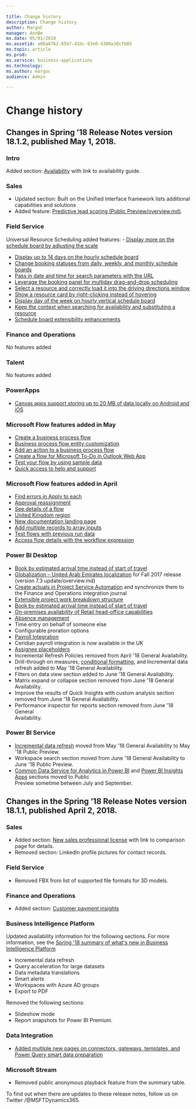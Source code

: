 ```yaml
---

title: Change history
description: Change history
author: MargoC
manager: AnnBe
ms.date: 05/01/2018
ms.assetid: a08a8762-85b7-41bc-83e0-4380a38cf685
ms.topic: article
ms.prod: 
ms.service: business-applications
ms.technology: 
ms.author: margoc
audience: Admin

---
```

#  Change history


## Changes in Spring ’18 Release Notes version 18.1.2, published May 1, 2018.

				
### Intro                          

Added section: [Availability](../availability.md) with link to availability guide. 

### Sales
- Updated section: Built on the Unified Interface framework lists additional capabilities and solutions 
- Added feature: [Predictive lead scoring (Public Preview/overview.md)](dynamics365-sales/overview.md). 

### Field Service
Universal Resource Scheduling added features:                                                                                           - [Display more on the schedule board by adjusting the scale](dynamics365-field-service/overview.md)                                  
- [Display up to 14 days on the hourly schedule board](dynamics365-field-service/overview.md)
- [Change booking statuses from daily, weekly, and monthly schedule boards](dynamics365-field-service/overview.md)
- [Pass in date and time for search parameters with the URL](dynamics365-field-service/overview.md)
- [Leverage the booking panel for multiday drag-and-drop scheduling](dynamics365-field-service/overview.md)
- [Select a resource and correctly load it into the driving directions window](dynamics365-field-service/overview.md)
- [Show a resource card by right-clicking instead of hovering](dynamics365-field-service/overview.md)
- [Display day of the week on hourly vertical schedule board](dynamics365-field-service/overview.md)
- [Keep the context when searching for availability and substituting a resource](dynamics365-field-service/overview.md)
- [Schedule board extensibility enhancements](dynamics365-field-service/overview.md)

### Finance and Operations
No features added

### Talent
No features added

### PowerApps
- [Canvas apps support storing up to 20 MB of data locally on Android and iOS](powerapps/overview.md)

### Microsoft Flow features added in May
- [Create a business process flow](microsoft-flow/overview.md)
- [Business process flow entity customization](microsoft-flow/overview.md)
- [Add an action to a business process flow](microsoft-flow/overview.md)
- [Create a flow for Microsoft To-Do in Outlook Web App](microsoft-flow/overview.md)
- [Test your flow by using sample data](microsoft-flow/overview.md)
- [Quick access to help and support](microsoft-flow/overview.md)

### Microsoft Flow features added in April
- [Find errors in Apply to each](microsoft-flow/overview.md)
- [Approval reassignment](microsoft-flow/overview.md)
- [See details of a flow](microsoft-flow/overview.md)
- [United Kingdom region](microsoft-flow/overview.md)
- [New documentation landing page](microsoft-flow/overview.md)
- [Add multiple records to array inputs](microsoft-flow/overview.md)
- [Test flows with previous run data](microsoft-flow/overview.md)
- [Access flow details with the workflow expression](microsoft-flow/overview.md)

### Power BI Desktop
- [Book by estimated arrival time instead of start of travel](power-bi/overview.md)
- [Globalization – United Arab Emirates localization](dynamics365-finance-operations/index.md) for Fall 2017 release (version 7.3 update/overview.md)
-   [Create actuals in Project Service Automation](dynamics365-finance-operations/index.md) and synchronize them to the	Finance and Operations integration journal
-   [Extensible project work breakdown structure](dynamics365-finance-operations/index.md)	
-   [Book by estimated arrival time instead of start of  travel](power-bi/overview.md)				
-   [On-premises availability of Retail head-office capabilities](dynamics365-finance-operations/on-premises-deployment-updates.md)
-   [Absence management](dynamics365-talent/overview.md)
-   Time entry on behalf of someone else		
-   Configurable proration options	
-   [Payroll Integration](dynamics365-talent/payroll-integration-payroll-data-package.md)				
-   Ceridian payroll integration is now available in the UK
-   [Assignee placeholders](/dynamics365-talent/onboard/assignee-placeholders.md)							
-   Incremental Refresh Policies removed from April '18 General Availability.							
-   Drill-through on measures, [conditional formatting](power-bi/overview.md), and Incremental data refresh added to May ’18 General Availability.
-   Filters on data view section added to June '18 General Availability.						
-   Matrix expand or collapse section removed from June '18 General Availability.
-   Improve the results of Quick Insights with custom analysis section removed from June '18 General Availability.
-   Performance inspector for reports section removed from June '18 General				
    Availability.

### Power BI Service				
				
-   [Incremental data refresh](power-bi/overview.md) moved from May '18 General Availability to May '18 Public Preview.	
-   Workspace search section moved from June '18 General Availability to June '18 Public Preview.
-   [Common Data Service for Analytics in Power BI](common-data-service-analytics/index.md) and	
    [Power BI Insights Apps](power-bi/insights-apps/insights-apps.md) sections moved to Public				
    Preview sometime between July and September.				
				
## Changes in the Spring ’18 Release Notes version 18.1.1, published April 2, 2018.				
				
### Sales
- Added section: [New sales professional license](dynamics365-sales/overview.md) with link to comparison page for details. 
- Removed section: LinkedIn profile pictures for contact records.

### Field Service
- Removed FBX from list of supported file formats for 3D models.

### Finance and Operations
- Added section: [Customer payment insights](dynamics365-finance-operations/index.md)                                                    
### Business Intelligence Platform
Updated availability information for the following sections. For more information, see the [Spring '18 summary of what's new in Business Intelligence Platform](release-overview.md) 

- Incremental data refresh
- Query acceleration for large datasets
- Data metadata translations
- Smart alerts
- Workspaces with Azure AD groups
- Export to PDF  

Removed the following sections: 
- Slideshow mode
- Report snapshots for Power BI Premium. 

### Data Integration
- [Added multiple new pages on connectors, gateways, templates, and Power Query smart data preparation](data-integration/overview.md)

### Microsoft Stream
- Removed public anonymous playback feature from the summary table.

To find out when there are updates to these release notes, follow us on Twitter	/@MSFTDynamics365.				
				
